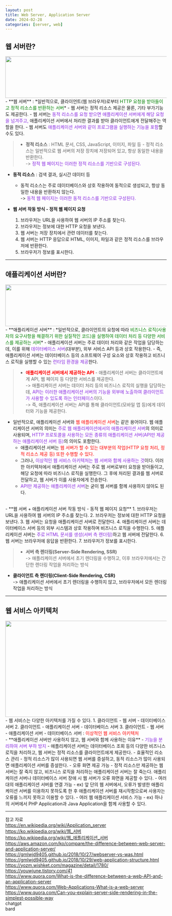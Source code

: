 ```yaml
---
layout: post
title: Web Server, Application Server
date: 2024-02-28
categories: [server, web]
---
```

## 웹 서버란?
<center><img src="https://github.com/LeeJae-H/LeeJae-H.github.io/assets/122717063/025939c8-c800-499e-bfb5-1d270821312e" width="550" height="130"></center>
- **웹 서버** : *일반적으로, 클라이언트(웹 브라우저)로부터 <span style="color:green">HTTP 요청을 받아들이고 정적 리소스를 반환하는 서버</span>*    
    - 웹 서버는 정적 리소스 제공은 물론, 기타 부가기능도 제공한다.   
    - 웹 서버는 <span style="color:blueviolet">동적 리소스를 요청 받으면 애플리케이션 서버에게 해당 요청을 넘겨주고,</span> 애플리케이션 서버에서 처리한 결과를 받아 클라이언트에게 전달해주는 역할을 한다.
    - 웹 서버도 <span style="color:blueviolet">애플리케이션 서버와 같이 프로그램을 실행하는 기능을 포함</span>할 수도 있다.

> - **정적 리소스** : HTML 문서, CSS, JavaScript, 이미지, 파일 등
    - 정적 리소스는 일반적으로 웹 서버의 저장 장치에 저장되어 있고, 항상 동일한 내용을 반환한다.   
    -> <span style="color:blueviolet">정적 웹 페이지는 이러한 정적 리소스를 기반으로 구성된다.</span>   
- **동적 리소스** : 검색 결과, 실시간 데이터 등
    - 동적 리소스는 주로 데이터베이스와 상호 작용하여 동적으로 생성되고, 항상 동일한 내용을 반환하지 않는다.    
    -> <span style="color:blueviolet">동적 웹 페이지는 이러한 동적 리소스를 기반으로 구성된다.</span>  

- **웹 서버 작동 방식 - 정적 웹 페이지 요청**
    1. 브라우저는 URL을 사용하여 웹 서버의 IP 주소를 찾는다.
    2. 브라우저는 정보에 대한 HTTP 요청을 보낸다.
    3. 웹 서버는 저장 장치에서 관련 데이터를 찾는다.
    4. 웹 서버는 HTTP 응답으로 HTML, 이미지, 파일과 같은 정적 리소스를 브라우저에 반환한다.
    5. 브라우저가 정보를 표시한다.  

---
## 애플리케이션 서버란?
<center><img src="https://github.com/LeeJae-H/LeeJae-H.github.io/assets/122717063/0d3ec0af-4fd3-4dfd-9386-b1e22037d176" width="550" height="130"></center>
- **애플리케이션 서버** : *일반적으로, 클라이언트의 요청에 따라 <span style="color:green">비즈니스 로직(사용자의 요구사항을 해결하기 위한 실질적인 코드)을 실행하여 데이터 처리 등 다양한 서비스를 제공하는 서버</span>*
    - 애플리케이션 서버는 주로 데이터 처리와 같은 작업을 담당하는데, 이를 위해 <span style="color:blueviolet">데이터베이스 서버</span>(대부분), 외부 서비스 API 등과 상호 작용한다. 
    - 즉, 애플리케이션 서버는 데이터베이스 등의 소프트웨어 구성 요소와 상호 작용하고 비즈니스 로직을 실행할 수 있는 <span style="color:blueviolet">런타임 환경을 제공</span>한다. 

> - <span style="color:red">**애플리케이션 서버에서 제공하는 API**</span>
    - 애플리케이션 서버는 클라이언트에게 API, 웹 페이지 등 다양한 서비스를 제공한다.  
        -> 애플리케이션 서버는 데이터 처리 등의 비즈니스 로직의 실행을 담당하는데, <span style="color:blueviolet">API는 이러한 애플리케이션 서버의 기능을 외부에 노출하여 클라이언트가 사용할 수 있도록 하는 인터페이스</span>이다.   
        -> 즉, 애플리케이션 서버는 API를 통해 클라이언트(모바일 앱 등)에게 데이터와 기능을 제공한다.     

- 일반적으로, 애플리케이션 서버와 <span style="color:red">웹 애플리케이션 서버</span>는 같은 용어이다. 웹 애플리케이션 서버의 의미는 <span style="color:blueviolet">주로 웹 애플리케이션에서의 애플리케이션 서버</span>의 의미로 사용되며, <span style="color:blueviolet">HTTP 프로토콜을 사용하는 모든 종류의 애플리케이션 서버(API만 제공하는 애플리케이션 서버 등)</span>의 의미도 포함한다.  
    - 애플리케이션 서버는 <span style="color:red">웹 서버가 할 수 있는 대부분의 작업(HTTP 요청 처리, 정적 리소스 제공 등) 또한 수행할 수 있다. </span>
    - 그러나, <span style="color:blueviolet">이상적인 웹 서비스 아키텍처는 웹 서버와 함께 사용하는 것</span>이다. 이러한 아키텍처에서 애플리케이션 서버는 주로 웹 서버로부터 요청을 받아들이고, 해당 요청에 따라 비즈니스 로직을 실행한다. 그 후에 처리된 결과를 웹 서버로 전달하고, 웹 서버가 이를 사용자에게 전송한다.
    - <span style="color:blueviolet">API만 제공하는 애플리케이션 서버</span>는 굳이 웹 서버를 함께 사용하지 않아도 된다.      
<br>
- **웹 서버 + 애플리케이션 서버 작동 방식 - 동적 웹 페이지 요청**
    1. 브라우저는 URL을 사용하여 웹 서버의 IP 주소를 찾는다.
    2. 브라우저는 정보에 대한 HTTP 요청을 보낸다.
    3. 웹 서버는 요청을 애플리케이션 서버로 전달한다.
    4. 애플리케이션 서버는 데이터베이스 서버 등의 외부 시스템과 상호 작용하며 비즈니스 로직을 수행한다.
    5. 애플리케이션 서버는 <span style="color:blueviolet">주로 HTML 문서를 생성(서버 측 렌더링)</span>하고 웹 서버에 전달한다.
    6. 웹 서버는 브라우저에 응답을 반환한다.
    7. 브라우저가 정보를 표시한다.  

> - **서버 측 렌더링(Server-Side Rendering, SSR)**  
    -> 애플리케이션 서버에서 초기 렌더링을 수행하고, 이후 브라우저에서는 간단한 렌더링 작업을 처리하는 방식
- **클라이언트 측 렌더링(Client-Side Rendering, CSR)**  
    -> 애플리케이션 서버에서 초기 렌더링을 수행하지 않고, 브라우저에서 모든 렌더링 작업을 처리하는 방식    

---
## 웹 서비스 아키텍처
<center><img src="https://github.com/LeeJae-H/LeeJae-H.github.io/assets/122717063/b80dd7e3-8b92-427c-829d-f7ef7fdd3aba" width="600" height="300"></center>  
- 웹 서비스는 다양한 아키텍처를 가질 수 있다.
    1. 클라이언트 - 웹 서버 - 데이터베이스 서버
    2. 클라이언트 - 애플리케이션 서버 - 데이터베이스 서버
    3. 클라이언트 - 웹 서버 - 애플리케이션 서버 - 데이터베이스 서버 : <span style="color:red">이상적인 웹 서비스 아키텍처</span>
<br>    
- **애플리케이션 서버만 사용하지 않고, 웹 서버와 함께 사용하는 이유**
    - <span style="color:blueviolet">기능을 분리하여 서버 부하 방지</span>
        - 애플리케이션 서버는 데이터베이스 조회 등의 다양한 비즈니스 로직을 처리하고, 웹 서버는 정적 리소스를 클라이언트에게 제공한다.
    - 효율적인 리소스 관리
        - 정적 리소스가 많이 사용되면 웹 서버를 증설하고, 동적 리소스가 많이 사용되면 애플리케이션 서버를 증설한다.
    - 오류 화면 제공 가능
        - 정적 리소스만 제공하는 웹 서버는 잘 죽지 않고, 비즈니스 로직을 처리하는 애플리케이션 서버는 잘 죽는다. 애플리케이션 서버나 데이터베이스 서버 장애 시 웹 서버가 오류 화면을 제공할 수 있다.
    - 여러 대의 애플리케이션 서버를 연결 가능
        - ex) 앞 단의 웹 서버에서, 오류가 발생한 애플리케이션 서버를 이용하지 못하도록 한 후 애플리케이션 서버를 재시작함으로써 사용자는 오류를 느끼지 못하고 이용할 수 있다.
    - 여러 웹 애플리케이션 서비스 가능
        - ex) 하나의 서버에서 PHP Application과 Java Application을 함께 사용할 수 있다.      

---
참고 자료  
https://en.wikipedia.org/wiki/Application_server   
https://ko.wikipedia.org/wiki/웹_서버  
https://ko.wikipedia.org/wiki/웹_애플리케이션_서버  
https://aws.amazon.com/ko/compare/the-difference-between-web-server-and-application-server/  
https://gmlwjd9405.github.io/2018/10/27/webserver-vs-was.html  
https://gmlwjd9405.github.io/2018/10/29/web-application-structure.html  
https://yozm.wishket.com/magazine/detail/1780/    
https://youwjune.tistory.com/41  
https://www.quora.com/What-is-the-difference-between-a-web-API-and-an-application-server   
https://www.quora.com/Web-Applications-What-is-a-web-server  
https://www.quora.com/Can-you-explain-server-side-rendering-in-the-simplest-possible-way  
chatgpt   
bard